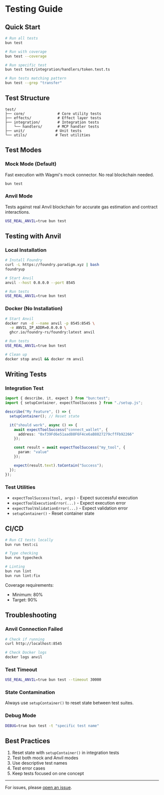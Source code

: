 # Testing Guide

## Quick Start

```bash
# Run all tests
bun test

# Run with coverage
bun test --coverage

# Run specific test
bun test test/integration/handlers/token.test.ts

# Run tests matching pattern
bun test --grep "transfer"
```

## Test Structure

```
test/
├── core/               # Core utility tests
├── effects/            # Effect layer tests  
├── integration/        # Integration tests
│   └── handlers/       # MCP handler tests
├── unit/              # Unit tests
└── utils/             # Test utilities
```

## Test Modes

### Mock Mode (Default)
Fast execution with Wagmi's mock connector. No real blockchain needed.

```bash
bun test
```

### Anvil Mode
Tests against real Anvil blockchain for accurate gas estimation and contract interactions.

```bash
USE_REAL_ANVIL=true bun test
```

## Testing with Anvil

### Local Installation
```bash
# Install Foundry
curl -L https://foundry.paradigm.xyz | bash
foundryup

# Start Anvil
anvil --host 0.0.0.0 --port 8545

# Run tests
USE_REAL_ANVIL=true bun test
```

### Docker (No Installation)
```bash
# Start Anvil
docker run -d --name anvil -p 8545:8545 \
  -e ANVIL_IP_ADDR=0.0.0.0 \
  ghcr.io/foundry-rs/foundry:latest anvil

# Run tests
USE_REAL_ANVIL=true bun test

# Clean up
docker stop anvil && docker rm anvil
```

## Writing Tests

### Integration Test
```typescript
import { describe, it, expect } from "bun:test";
import { setupContainer, expectToolSuccess } from "./setup.js";

describe("My Feature", () => {
  setupContainer(); // Reset state

  it("should work", async () => {
    await expectToolSuccess("connect_wallet", {
      address: "0xf39Fd6e51aad88F6F4ce6aB8827279cffFb92266"
    });

    const result = await expectToolSuccess("my_tool", {
      param: "value"
    });

    expect(result.text).toContain("Success");
  });
});
```

### Test Utilities
- `expectToolSuccess(tool, args)` - Expect successful execution
- `expectToolExecutionError(...)` - Expect execution error  
- `expectToolValidationError(...)` - Expect validation error
- `setupContainer()` - Reset container state

## CI/CD

```bash
# Run CI tests locally
bun run test:ci

# Type checking
bun run typecheck

# Linting
bun run lint
bun run lint:fix
```

Coverage requirements:
- Minimum: 80%
- Target: 90%

## Troubleshooting

### Anvil Connection Failed
```bash
# Check if running
curl http://localhost:8545

# Check Docker logs
docker logs anvil
```

### Test Timeout
```bash
USE_REAL_ANVIL=true bun test --timeout 30000
```

### State Contamination
Always use `setupContainer()` to reset state between test suites.

### Debug Mode
```bash
DEBUG=true bun test -t "specific test name"
```

## Best Practices

1. Reset state with `setupContainer()` in integration tests
2. Test both mock and Anvil modes
3. Use descriptive test names
4. Test error cases
5. Keep tests focused on one concept

---

For issues, please [open an issue](https://github.com/wallet-agent/wallet-agent/issues).
